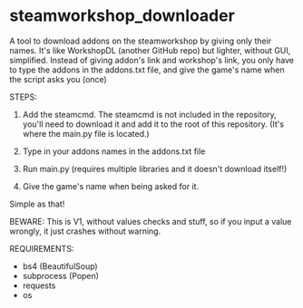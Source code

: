 # steamworkshop_downloader
 A tool to download addons on the steamworkshop by giving only their names.
 It's like WorkshopDL (another GitHub repo) but lighter, without GUI, simplified.
 Instead of giving addon's link and workshop's link, you only have to type the addons in the addons.txt file, and give the game's name when the script asks you (once)

STEPS:
 1. Add the steamcmd.
 The steamcmd is not included in the repository, you'll need to download it and add it to the root of this repository.
 (It's where the main.py file is located.)

 2. Type in your addons names in the addons.txt file
 
 3. Run main.py (requires multiple libraries and it doesn't download itself!)
 
 4. Give the game's name when being asked for it.
 
 Simple as that!

 BEWARE: This is V1, without values checks and stuff, so if you input a value wrongly, it just crashes without warning.


REQUIREMENTS:
- bs4 (BeautifulSoup)
- subprocess (Popen)
- requests
-  os
